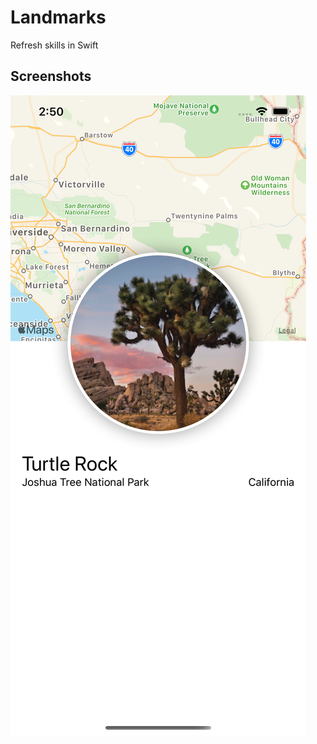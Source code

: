 # Landmarks
Refresh skills in Swift


## Screenshots
<img src="screenshots/landmarkdetails.png" alt="Landmark details" />
